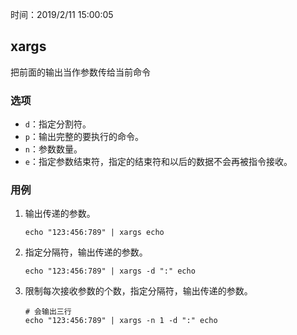 时间：2019/2/11 15:00:05   

## xargs   

把前面的输出当作参数传给当前命令  

### 选项  

* `d`：指定分割符。
* `p`：输出完整的要执行的命令。
* `n`：参数数量。
* `e`：指定参数结束符，指定的结束符和以后的数据不会再被指令接收。

### 用例  

1. 输出传递的参数。
	
	```shell
	echo "123:456:789" | xargs echo
	```

3. 指定分隔符，输出传递的参数。
	
	```shell
	echo "123:456:789" | xargs -d ":" echo
	```

4. 限制每次接收参数的个数，指定分隔符，输出传递的参数。
	
	```shell
	# 会输出三行
	echo "123:456:789" | xargs -n 1 -d ":" echo
	```

